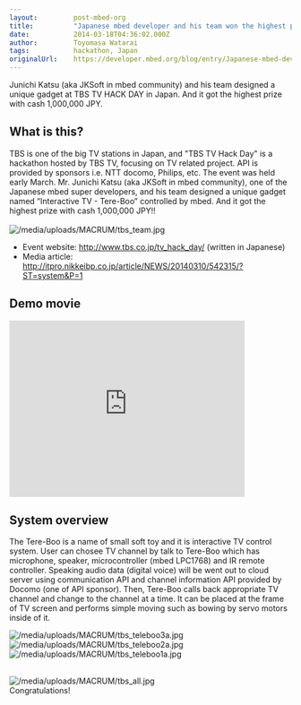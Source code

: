 ```yaml
---
layout:         post-mbed-org
title:          "Japanese mbed developer and his team won the highest prize at TBS TV Hack DayWhat is this?Demo movieSystem overview"
date:           2014-03-18T04:36:02.000Z
author:         Toyomasa Watarai
tags:           hackathon, Japan
originalUrl:    https://developer.mbed.org/blog/entry/Japanese-mbed-developer-and-his-team-won/
---
```


<p>
  Junichi Katsu (aka JKSoft in mbed community) and his team
  designed a unique gadget at TBS TV HACK DAY in Japan. And it got
  the highest prize with cash 1,000,000 JPY.
</p>
<h2>
  What is this?
</h2>
<p>
  TBS is one of the big TV stations in Japan, and "TBS TV Hack Day"
  is a hackathon hosted by TBS TV, focusing on TV related project.
  API is provided by sponsors i.e. NTT docomo, Philips, etc. The
  event was held early March. Mr. Junichi Katsu (aka JKSoft in mbed
  community), one of the Japanese mbed super developers, and his
  team designed a unique gadget named “Interactive TV - Tere-Boo”
  controlled by mbed. And it got the highest prize with cash
  1,000,000 JPY!!<br>
  <br>
  <img src=
  "https://developer.mbed.org/media/uploads/MACRUM/tbs_team.jpg"
  alt="/media/uploads/MACRUM/tbs_team.jpg" title=
  "/media/uploads/MACRUM/tbs_team.jpg"><br>
</p>
<ul>
  <li>Event website: <a href="http://www.tbs.co.jp/tv_hack_day/"
  rel="nofollow">http://www.tbs.co.jp/tv_hack_day/</a> (written in
  Japanese)
  </li>
  <li>Media article: <a href=
  "http://itpro.nikkeibp.co.jp/article/NEWS/20140310/542315/?ST=system&amp;P=1"
    rel=
    "nofollow">http://itpro.nikkeibp.co.jp/article/NEWS/20140310/542315/?ST=system&amp;P=1</a>
  </li>
</ul>
<h2>
  Demo movie
</h2>
<div class="flex-video">
  <iframe width="420" height="315" src=
  "https://www.youtube.com/embed/qIlmuC0n9eo" frameborder="0"
  allowfullscreen="allowfullscreen"></iframe>
</div>
<h2>
  System overview
</h2>
<p>
  The Tere-Boo is a name of small soft toy and it is interactive TV
  control system. User can chosee TV channel by talk to Tere-Boo
  which has microphone, speaker, microcontroller (mbed LPC1768) and
  IR remote controller. Speaking audio data (digital voice) will be
  went out to cloud server using communication API and channel
  information API provided by Docomo (one of API sponsor). Then,
  Tere-Boo calls back appropriate TV channel and change to the
  channel at a time. It can be placed at the frame of TV screen and
  performs simple moving such as bowing by servo motors inside of
  it.
</p>
<p>
  <img src=
  "https://developer.mbed.org/media/uploads/MACRUM/tbs_teleboo3a.jpg"
  alt="/media/uploads/MACRUM/tbs_teleboo3a.jpg" title=
  "/media/uploads/MACRUM/tbs_teleboo3a.jpg"> <img src=
  "https://developer.mbed.org/media/uploads/MACRUM/tbs_teleboo2a.jpg"
  alt="/media/uploads/MACRUM/tbs_teleboo2a.jpg" title=
  "/media/uploads/MACRUM/tbs_teleboo2a.jpg"> <img src=
  "https://developer.mbed.org/media/uploads/MACRUM/tbs_teleboo1a.jpg"
  alt="/media/uploads/MACRUM/tbs_teleboo1a.jpg" title=
  "/media/uploads/MACRUM/tbs_teleboo1a.jpg">
</p>
<p>
  <br>
  <img src=
  "https://developer.mbed.org/media/uploads/MACRUM/tbs_all.jpg"
  alt="/media/uploads/MACRUM/tbs_all.jpg" title=
  "/media/uploads/MACRUM/tbs_all.jpg"><br>
  Congratulations!
</p>

